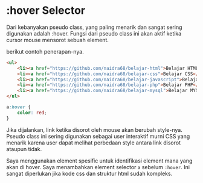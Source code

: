 # :hover Selector

Dari kebanyakan pseudo class, yang paling menarik dan sangat sering digunakan adalah :hover. Fungsi dari pseudo class ini akan aktif ketika cursor mouse mensorot sebuah element.

berikut contoh penerapan-nya.

```html
<ul>
    <li><a href="https://github.com/naidra68/belajar-html">Belajar HTML</a></li>
    <li><a href="https://github.com/naidra68/belajar-css">Belajar CSS</a></li>
    <li><a href="https://github.com/naidra68/belajar-javascript">Belajar Javascript</a></li>
    <li><a href="https://github.com/naidra68/belajar-php">Belajar PHP</a></li>
    <li><a href="https://github.com/naidra68/belajar-mysql">Belajar MYSQL</a></li>
</ul>
```

```css
a:hover {
    color: red;
}
```

Jika dijalankan, link ketika disorot oleh mouse akan berubah style-nya. Pseudo class ini sering digunakan sebagai user interaktif murni CSS yang menarik karena user dapat melihat perbedaan style antara link disorot ataupun tidak.

Saya menggunakan element spesific untuk identifikasi element mana yang akan di hover. Saya menambahkan element selector `a` sebelum `:hover`. Ini sangat diperlukan jika kode css dan struktur html sudah kompleks.